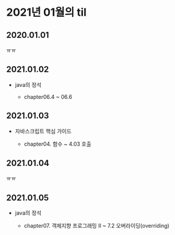 # 2021년 01월의 til

## 2020.01.01

ㅠㅠ

## 2021.01.02

- java의 정석

  - chapter06.4 ~ 06.6

## 2021.01.03

- 자바스크립트 핵심 가이드
  
  - chapter04. 함수 ~ 4.03 호출

## 2021.01.04

ㅠㅠ

## 2021.01.05

- java의 정석

  - chapter07. 객체지향 프로그래밍 II ~ 7.2 오버라이딩(overriding)
